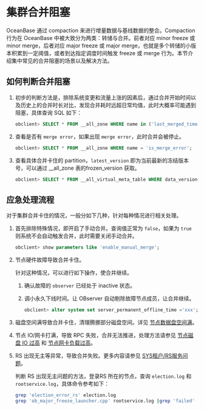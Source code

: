 集群合并阻塞 
===========================

OceanBase 通过 compaction 来进行增量数据与基线数据的整合。Compaction 行为在 OceanBase 中被大致分为两类：转储与合并。前者对应 minor freeze 或 minor merge，后者对应 major freeze 或 major merge，也就是多个转储的小版本积累到一定阈值，或者到达指定调度时间触发 freeze 或 merge 行为。本节介绍集中常见的合并阻塞的场景以及解决方法。

如何判断合并阻塞 
-----------------------------

1. 初步的判断方法是，排除系统变更和流量上涨的因素后，通过合并开始时间以及历史上的合并时长对比，发现合并耗时远超日常均值，此时大概率可能遇到阻塞，具体查询 SQL 如下：

   ```sql
   obclient> SELECT * FROM __all_zone WHERE name in ('last_merged_time','merge_status','merge_start_time'); 
   ```

   

2. 查看是否有 `merge error`，如果出现 `merge error`，此时合并会被停止。

   ```sql
   obclient> SELECT * FROM __all_zone WHERE name = 'is_merge_error';
   ```

   

3. 查看具体合并卡住的 partition，`latest_version` 即为当前最新的冻结版本号，可以通过 __all_zone 表的frozen_version 获取。

   ```sql
   obclient> SELECT * FROM __all_virtual_meta_table WHERE data_version != 'latest_version' LIMIT 1;
   ```

   




应急处理流程 
---------------------------

对于集群合并卡住的情况，一般分如下几种，针对每种情况进行相关处理。

1. 首先排除特殊情况，即开启了手动合并。查询值正常为 `false`，如果为 `true` 则系统不会自动触发合并，此时需要关闭手动合并。

   ```sql
   obclient> show parameters like 'enable_manual_merge';
   ```

   

2. 节点硬件故障导致合并卡住。

   针对这种情况，可以进行如下操作，使合并继续。
   1. 确认故障的 `observer` 已经处于 inactive 状态。

      
   
   2. 调小永久下线时间。让 OBserver 自动剔除故障节点成员，让合并继续。

      ```sql
      obclient> alter system set server_permanent_offline_time ='xxx';
      ```

      
   

   

3. 磁盘空间满导致合并卡住，清理腾挪部分磁盘空间。详见 [节点数据盘空间满](t2150717.html#topic-2150717)。

   

4. 节点 IO/网卡打满，导致 RPC 失败，合并无法推进，处理方法请参见 [节点磁盘 IO 过高](t2150708.html#topic-2150708) 和 [节点网卡负载过高](t2150709.html#topic-2150709)。

   

5. RS 出现无主等异常，导致合并失败。更多内容请参见 [SYS租户/RS服务问题](t2152780.html#topic-2152780)。

   判断 RS 出现无主问题的方法，登录RS 所在的节点，查询 `election.log` 和 `rootservice.log`，具体命令参考如下：

   ```bash
   grep 'election_error_rs' election.log
   grep 'ob_major_freeze_launcher.cpp' rootservice.log |grep 'failed'
   ```

   




